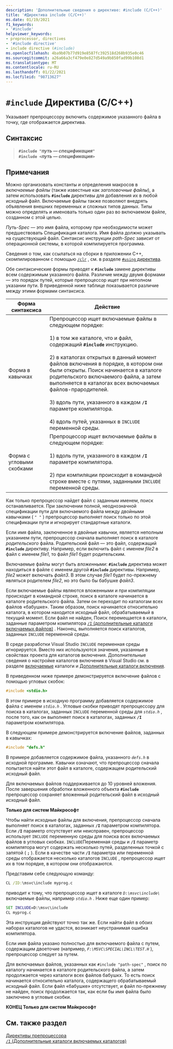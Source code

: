 ```yaml
---
description: 'Дополнительные сведения о директиве: #include (C/C++)'
title: '#Директива include (C/C++)'
ms.date: 01/19/2021
f1_keywords:
- '#include'
helpviewer_keywords:
- preprocessor, directives
- '#include directive'
- include directive (#include)
ms.openlocfilehash: 4ba9b07b77d919e8587fc392518d268b935e0c46
ms.sourcegitcommit: a26a66a3cf479e0e827d549a9b850fad99b108d1
ms.translationtype: MT
ms.contentlocale: ru-RU
ms.lasthandoff: 01/22/2021
ms.locfileid: "98713627"
---
```

# <a name="include-directive-cc"></a>`#include` Директива (C/C++)

Указывает препроцессору включить содержимое указанного файла в точку, где отображается директива.

## <a name="syntax"></a>Синтаксис

> **`#include "`***путь — спецификация***`"`**\
> **`#include <`***путь — спецификация***`>`**

## <a name="remarks"></a>Примечания

Можно организовать константы и определения макросов в *включаемые файлы* (также известные как *заголовочные файлы*), а затем использовать **`#include`** директивы для добавления их в любой исходный файл. Включаемые файлы также позволяют внедрять объявления внешних переменных и сложных типов данных. Типы можно определять и именовать только один раз во включаемом файле, созданном с этой целью.

*Путь-Spec* — это имя файла, которому при необходимости может предшествовать Спецификация каталога. Имя файла должно указывать на существующий файл. Синтаксис инструкции *path-Spec* зависит от операционной системы, в которой компилируется программа.

Сведения о том, как ссылаться на сборки в приложении C++, скомпилированном с помощью [`/clr`](../build/reference/clr-common-language-runtime-compilation.md) , см. в разделе [ `#using` директива](../preprocessor/hash-using-directive-cpp.md).

Обе синтаксические формы приводят к **`#include`** замене директивы всем содержимым указанного файла. Различие между двумя формами — это порядок путей, которые препроцессор ищет при неполном указании пути. В приведенной ниже таблице показывается различие между этими формами синтаксиса.

| Форма синтаксиса | Действие |
|--|--|
| Форма в кавычках | Препроцессор ищет включаемые файлы в следующем порядке:<br/><br/> 1) в том же каталоге, что и файл, содержащий **`#include`** инструкцию.<br/><br/> 2) в каталогах открытых в данный момент файлов включения в порядке, в котором они были открыты. Поиск начинается в каталоге родительского включаемого файла, а затем выполняется в каталогах всех включаемых файлов-прародителей.<br/><br/> 3) вдоль пути, указанного в каждом **`/I`** параметре компилятора.<br/><br/> 4) вдоль путей, указанных в `INCLUDE` переменной среды. |
| Форма с угловыми скобками | Препроцессор ищет включаемые файлы в следующем порядке:<br/><br/> 1) вдоль пути, указанного в каждом **`/I`** параметре компилятора.<br/><br/> 2) при компиляции происходит в командной строке вместе с путями, заданными `INCLUDE` переменной среды. |

Как только препроцессор найдет файл с заданным именем, поиск останавливается. При заключении полной, неоднозначной спецификации пути для включаемого файла между двойными кавычками ( `" "` ) препроцессор выполняет поиск только по этой спецификации пути и игнорирует стандартные каталоги.

Если имя файла, заключенное в двойные кавычки, является неполным указанием пути, препроцессор сначала выполняет поиск в каталоге *родительского* файла. Родительский файл — это файл, содержащий **`#include`** директиву. Например, если включить файл с именем *file2* в файл с именем *file1*, то файл *file1* будет родительским.

Включаемые файлы могут быть *вложенными*: **`#include`** директива может находиться в файле с именем другой **`#include`** директивы. Например, *file2* может включать *файл3*. В этом случае *file1* будет по-прежнему являться родителем *file2*, но это было бы бабушке *файл3*.

Если включаемые файлы являются вложенными и при компиляции происходит в командной строке, поиск в каталоге начинается в каталоге родительского файла. Затем он переходит по каталогам всех файлов «бабушке». Таким образом, поиск начинается относительно каталога, в котором находится исходный файл, обрабатываемый в текущий момент. Если файл не найден, Поиск перемещается в каталоги, заданные параметром компилятора [ `/I` (дополнительные каталоги включаемых файлов)](../build/reference/i-additional-include-directories.md) . Наконец, выполняется поиск каталогов, заданных `INCLUDE` переменной среды.

В среде разработки Visual Studio `INCLUDE` переменная среды игнорируется. Вместо них используются значения, указанные в свойствах проекта для каталогов включения. Дополнительные сведения о настройке каталогов включения в Visual Studio см. в разделе [включаемые](../build/reference/vcpp-directories-property-page.md#directory-types) каталоги и [Дополнительные каталоги включения](../build/reference/c-cpp-prop-page.md#additional-include-directories).

В приведенном ниже примере демонстрируется включение файлов с помощью угловых скобок:

```C
#include <stdio.h>
```

В этом примере в исходную программу добавляется содержимое файла с именем *`stdio.h`* . Угловые скобки приводят препроцессору для поиска в каталогах, заданных `INCLUDE` переменной среды для *`stdio.h`* , после того, как он выполняет поиск в каталогах, заданных **`/I`** параметром компилятора.

В следующем примере демонстрируется включение файлов, заданных в кавычках:

```C
#include "defs.h"
```

В примере добавляется содержимое файла, указанного *`defs.h`* в исходной программе. Кавычки означают, что препроцессор сначала попытается найти этот файл в каталоге, содержащем родительский исходный файл.

Для включаемых файлов поддерживается до 10 уровней вложения. После завершения обработки вложенного объекта **`#include`** препроцессор сохраняет вложенный родительский файл в исходный исходный файл.

**Только для систем Майкрософт**

Чтобы найти исходные файлы для включения, препроцессор сначала выполняет поиск в каталогах, заданных **`/I`** параметром компилятора. Если **`/I`** параметр отсутствует или неисправен, препроцессор использует `INCLUDE` переменную среды для поиска всех включаемых файлов в угловых скобках. `INCLUDE`Переменная среды и **`/I`** параметр компилятора могут содержать несколько путей, разделенных точкой с запятой ( **`;`** ). Если в качестве части **`/I`** параметра или переменной среды отображается несколько каталогов `INCLUDE` , препроцессор ищет их в том порядке, в котором они отображаются.

Представим себе следующую команду:

```cmd
CL /ID:\msvc\include myprog.c
```

приводит к тому, что препроцессор ищет в каталоге *`D:\msvc\include\`* включаемые файлы, например *`stdio.h`* . Ниже еще один пример:

```cmd
SET INCLUDE=D:\msvc\include
CL myprog.c
```

Эта инструкция действуют точно так же. Если найти файл в обоих наборах каталогов не удастся, возникает неустранимая ошибка компилятора.

Если имя файла указано полностью для включаемого файла с путем, содержащим двоеточие (например, *`F:\MSVC\SPECIAL\INCL\TEST.H`* ), препроцессор следует за путем.

Для включаемых файлов, указанных как `#include "path-spec"` , поиск по каталогу начинается в каталоге родительского файла, а затем продолжается через каталоги всех файлов бабушкх. То есть поиск начинается относительно каталога, содержащего обрабатываемый исходный файл. Если файл «бабушке» отсутствует, и файл по-прежнему не найден, поиск продолжается так, как если бы имя файла было заключено в угловые скобки.

**КОНЕЦ Только для систем Майкрософт**

## <a name="see-also"></a>См. также раздел

[Директивы препроцессора](../preprocessor/preprocessor-directives.md)\
[`/I` (Дополнительные каталоги включаемых каталогов)](../build/reference/i-additional-include-directories.md)
